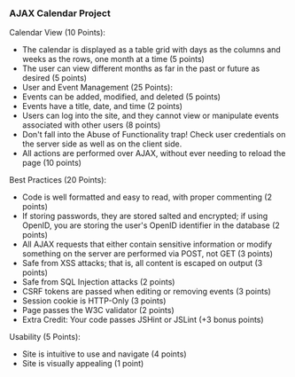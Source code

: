 ### AJAX Calendar Project ###

Calendar View (10 Points):

* The calendar is displayed as a table grid with days as the columns and weeks as the rows, one month at a time (5 points)
* The user can view different months as far in the past or future as desired (5 points)
* User and Event Management (25 Points):
* Events can be added, modified, and deleted (5 points)
* Events have a title, date, and time (2 points)
* Users can log into the site, and they cannot view or manipulate events associated with other users (8 points)
* Don't fall into the Abuse of Functionality trap! Check user credentials on the server side as well as on the client side.
* All actions are performed over AJAX, without ever needing to reload the page (10 points)

Best Practices (20 Points):

* Code is well formatted and easy to read, with proper commenting (2 points)
* If storing passwords, they are stored salted and encrypted; if using OpenID, you are storing the user's OpenID identifier in the database (2 points)
* All AJAX requests that either contain sensitive information or modify something on the server are performed via POST, not GET (3 points)
* Safe from XSS attacks; that is, all content is escaped on output (3 points)
* Safe from SQL Injection attacks (2 points)
* CSRF tokens are passed when editing or removing events (3 points)
* Session cookie is HTTP-Only (3 points)
* Page passes the W3C validator (2 points)
* Extra Credit: Your code passes JSHint or JSLint (+3 bonus points)

Usability (5 Points):

* Site is intuitive to use and navigate (4 points)
* Site is visually appealing (1 point)